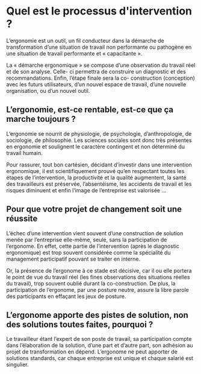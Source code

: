 # Quel est le processus d'intervention ?

L’ergonomie est un outil, un fil conducteur dans la démarche de transformation d’une situation de travail non performante ou pathogène en une situation de travail performante et « capacitante ».

La « démarche ergonomique » se compose d’une observation du travail réel et de son analyse. Celle- ci permettra de construire un diagnostic et des recommandations. Enfin, l’étape finale sera la co- construction (conception) avec les futurs utilisateurs, d’un nouvel espace de travail, d’une nouvelle organisation, ou d’un nouvel outil.

## L’ergonomie, est-ce rentable, est-ce que ça marche toujours ?

L’ergonomie se nourrit de physiologie, de psychologie, d’anthropologie, de sociologie, de philosophie. Les sciences sociales sont donc très présentes en ergonomie et soulignent le caractère contingent et non déterminé du travail humain.

Pour rassurer, tout bon cartésien, décidant d’investir dans une intervention ergonomique, il
est scientifiquement prouvé qu’en respectant toutes les étapes de l’intervention, la
productivité et la qualité augmentent, la santé des travailleurs est préservée,
l’absentéisme, les accidents de travail et les risques diminuent et enfin l’image de
l’entreprise est valorisée …

## Pour que votre projet de changement soit une réussite

L’échec d’une intervention vient souvent d’une construction de solution menée par l’entreprise elle-même, seule, sans la participation de l’ergonome. En effet, cette partie de l’intervention (après le diagnostic ergonomique) est trop souvent considérée comme la spécialité du management participatif pouvant se traiter en interne.

Or, la présence de l’ergonome à ce stade est décisive, car il ou elle portera le point de vue du travail réel (les fines observations des situations réelles du travail), trop souvent oublié durant la co-construction. De plus, la participation de l’ergonome, par une posture neutre, assure la libre parole des participants en effaçant les jeux de posture.

## L’ergonome apporte des pistes de solution, non des solutions toutes faites, pourquoi ?

Le travailleur étant l’expert de son poste de travail, sa participation compte dans l’élaboration de la solution, d’une part et d’autre part, son adhésion au projet de transformation en dépend. L’ergonome ne peut apporter de solutions standards, car chaque entreprise est unique et chaque salarié est singulier.
